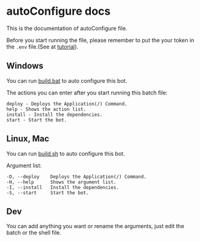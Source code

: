 # autoConfigure docs
This is the documentation of autoConfigure file.

Before you start running the file, please remember to put the your token in the `.env` file.(See at [tutorial](./tutorial.md)).

## Windows
You can run [build.bat](../build.bat) to auto configure this bot.

The actions you can enter after you start running this batch file:
```
deploy - Deploys the Application(/) Command.
help - Shows the action list.
install - Install the dependencies.
start - Start the bot.
```

## Linux, Mac
You can run [build.sh](../build.sh) to auto configure this bot.

Argument list:
```
-D, --deploy    Deploys the Application(/) Command.
-H, --help      Shows the argument list.
-I, --install   Install the dependencies.
-S, --start     Start the bot.
```

## Dev
You can add anything you want or rename the arguments, just edit the batch or the shell file.
